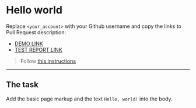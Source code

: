 # Hello world
Replace `<your_account>` with your Github username and copy the links to Pull Request description:
- [DEMO LINK](https://khozhainov-aleksandr.github.io/layout_hello-world/)
- [TEST REPORT LINK](https://khozhainov-aleksandr.github.io/layout_hello-world/report/html_report/)

> Follow [this instructions](https://mate-academy.github.io/layout_task-guideline/#how-to-solve-the-layout-tasks-on-github)
___

## The task
Add the basic page markup and the text `Hello, world!` into the body.
